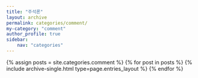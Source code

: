 ```yaml
---
title: "주석론"
layout: archive
permalink: categories/comment/
my-category: "comment"
author_profile: true
sidebar: 
    nav: "categories"
---
```


{% assign posts = site.categories.comment %}
{% for post in posts %} {% include archive-single.html type=page.entries_layout %} {% endfor %}